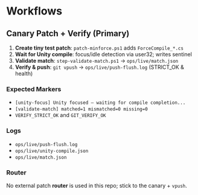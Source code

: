 # Workflows

## Canary Patch + Verify (Primary)
1) **Create tiny test patch**: `patch-minforce.ps1` adds `ForceCompile_*.cs`
2) **Wait for Unity compile**: focus/idle detection via user32; writes sentinel
3) **Validate match**: `step-validate-match.ps1` → `ops/live/match.json`
4) **Verify & push**: `git vpush` → `ops/live/push-flush.log` (STRICT_OK & health)

### Expected Markers
- `[unity-focus] Unity focused — waiting for compile completion...`
- `[validate-match] matched=1 mismatched=0 missing=0`
- `VERIFY_STRICT_OK` and `GIT_VERIFY_OK`

### Logs
- `ops/live/push-flush.log`
- `ops/live/unity-compile.json`
- `ops/live/match.json`

### Router
No external patch **router** is used in this repo; stick to the canary + `vpush`.
